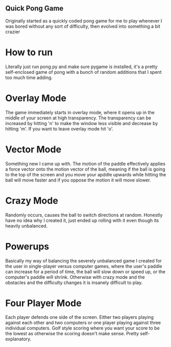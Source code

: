 ## Quick Pong Game
Originally started as a quickly coded pong game for me to play whenever I was bored without any sort of difficulty, then evolved into something a bit crazier

# How to run
Literally just run pong.py and make sure pygame is installed, it's a pretty self-enclosed game of pong with a bunch of random additions that I spent too much time adding.

# Overlay Mode
The game immediately starts in overlay mode, where it opens up in the middle of your screen at high transparency. The transparency can be increased by hitting 'n' to make the window less visible and decrease by hitting 'm'. If you want to leave overlay mode hit 'o'.

# Vector Mode
Something new I came up with. The motion of the paddle effectively applies a force vector onto the motion vector of the ball, meaning if the ball is going to the top of the screen and you move your apddle upwards while hitting the ball will move faster and if you oppose the motion it will move slower.

# Crazy Mode
Randomly occurs, causes the ball to switch directions at random. Honestly have no idea why I created it, just ended up rolling with it even though its heavily unbalanced.

# Powerups
Basically my way of balancing the severely unbalanced game I created for the user in single-player versus computer games, where the user's paddle can increase for a period of time, the ball will slow down or speed up, or the computer's paddle will shrink. Otherwise with crazy mode and the obstacles and the difficulty changes it is insanely difficult to play. 

# Four Player Mode
Each player defends one side of the screen. Either two players playing against each other and two computers or one player playing against three individual computers. Golf style scoring where you want your score to be the lowest as otherwise the scoring doesn't make sense. Pretty self-explanatory.
